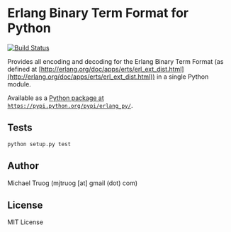 Erlang Binary Term Format for Python
====================================

[![Build Status](https://secure.travis-ci.org/okeuday/erlang_py.png?branch=master)](http://travis-ci.org/okeuday/erlang_py)

Provides all encoding and decoding for the Erlang Binary Term Format
(as defined at [http://erlang.org/doc/apps/erts/erl_ext_dist.html](http://erlang.org/doc/apps/erts/erl_ext_dist.html))
in a single Python module.

Available as a [Python package at `https://pypi.python.org/pypi/erlang_py/`](https://pypi.python.org/pypi/erlang_py/).

Tests
-----

    python setup.py test

Author
------

Michael Truog (mjtruog [at] gmail (dot) com)

License
-------

MIT License

